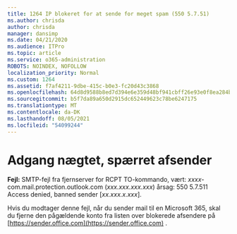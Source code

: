 ```yaml
---
title: 1264 IP blokeret for at sende for meget spam (550 5.7.51)
ms.author: chrisda
author: chrisda
manager: dansimp
ms.date: 04/21/2020
ms.audience: ITPro
ms.topic: article
ms.service: o365-administration
ROBOTS: NOINDEX, NOFOLLOW
localization_priority: Normal
ms.custom: 1264
ms.assetid: f7af4211-9dbe-415c-b0e3-fc20d43c3868
ms.openlocfilehash: 64d8d9588b8ed7d394e6e359d48bf941cbff26e93e0f8ea284bf3b6688400b3f
ms.sourcegitcommit: b5f7da89a650d2915dc652449623c78be6247175
ms.translationtype: MT
ms.contentlocale: da-DK
ms.lasthandoff: 08/05/2021
ms.locfileid: "54099244"
---
```

# <a name="access-denied-banned-sender"></a>Adgang nægtet, spærret afsender

 **Fejl:** SMTP-fejl fra fjernserver for RCPT TO-kommando, vært: *xxxx*-com.mail.protection.outlook.com (*xxx.xxx.xxx.xxx*) årsag: 550 5.7.511 Access denied, banned sender [*xx.xxx.x.xxx*]. 

Hvis du modtager denne fejl, når du sender mail til en Microsoft 365, skal du fjerne den pågældende konto fra listen over blokerede afsendere på [https://sender.office.com](https://sender.office.com) .
